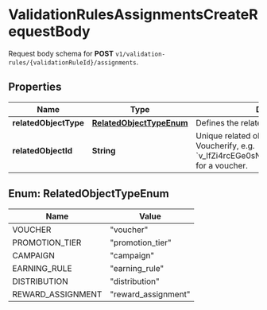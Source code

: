 

# ValidationRulesAssignmentsCreateRequestBody

Request body schema for **POST** `v1/validation-rules/{validationRuleId}/assignments`.

## Properties

| Name | Type | Description |
|------------ | ------------- | ------------- |
|**relatedObjectType** | [**RelatedObjectTypeEnum**](#RelatedObjectTypeEnum) | Defines the related object, e.g. &#x60;voucher&#x60;. |
|**relatedObjectId** | **String** | Unique related object ID assigned by Voucherify, e.g. &#x60;v_lfZi4rcEGe0sN9gmnj40bzwK2FH6QUno&#x60; for a voucher. |



## Enum: RelatedObjectTypeEnum

| Name | Value |
|---- | -----|
| VOUCHER | &quot;voucher&quot; |
| PROMOTION_TIER | &quot;promotion_tier&quot; |
| CAMPAIGN | &quot;campaign&quot; |
| EARNING_RULE | &quot;earning_rule&quot; |
| DISTRIBUTION | &quot;distribution&quot; |
| REWARD_ASSIGNMENT | &quot;reward_assignment&quot; |




